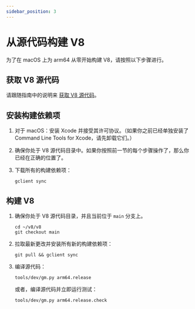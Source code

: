 ```yaml
---
sidebar_position: 3
---
```


# 从源代码构建 V8

为了在 macOS 上为 arm64 从零开始构建 V8，请按照以下步骤进行。

## 获取 V8 源代码

请跟随指南中的说明来 [获取 V8 源代码](./source-code)。

## 安装构建依赖项

1. 对于 macOS：安装 Xcode 并接受其许可协议。（如果你之前已经单独安装了 Command Line Tools for Xcode，请先卸载它们。）

2. 确保你处于 V8 源代码目录中。如果你按照前一节的每个步骤操作了，那么你已经在正确的位置了。

3. 下载所有的构建依赖项：

   ```shell
   gclient sync
   ```

## 构建 V8

1. 确保你处于 V8 源代码目录，并且当前位于 `main` 分支上。

   ```shell
   cd ~/v8/v8
   git checkout main
   ```

2. 拉取最新更改并安装所有新的构建依赖项：

   ```shell
   git pull && gclient sync
   ```

3. 编译源代码：

   ```shell
   tools/dev/gm.py arm64.release
   ```

   或者，编译源代码并立即运行测试：

   ```shell
   tools/dev/gm.py arm64.release.check
   ```
